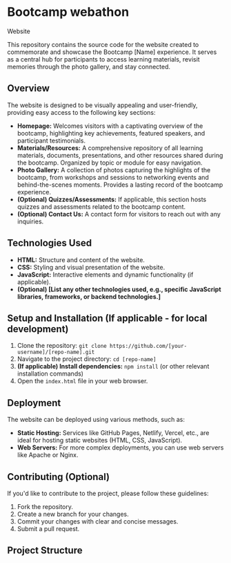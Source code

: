 # Bootcamp webathon
Website

This repository contains the source code for the website created to commemorate and showcase the Bootcamp [Name] experience.  It serves as a central hub for participants to access learning materials, revisit memories through the photo gallery, and stay connected.

## Overview

The website is designed to be visually appealing and user-friendly, providing easy access to the following key sections:

*   **Homepage:** Welcomes visitors with a captivating overview of the bootcamp, highlighting key achievements, featured speakers, and participant testimonials.
*   **Materials/Resources:**  A comprehensive repository of all learning materials, documents, presentations, and other resources shared during the bootcamp.  Organized by topic or module for easy navigation.
*   **Photo Gallery:** A collection of photos capturing the highlights of the bootcamp, from workshops and sessions to networking events and behind-the-scenes moments.  Provides a lasting record of the bootcamp experience.
*   **(Optional) Quizzes/Assessments:** If applicable, this section hosts quizzes and assessments related to the bootcamp content.
*   **(Optional) Contact Us:** A contact form for visitors to reach out with any inquiries.

## Technologies Used

*   **HTML:**  Structure and content of the website.
*   **CSS:** Styling and visual presentation of the website.
*   **JavaScript:**  Interactive elements and dynamic functionality (if applicable).
*   **(Optional) [List any other technologies used, e.g., specific JavaScript libraries, frameworks, or backend technologies.]**

## Setup and Installation (If applicable - for local development)

1.  Clone the repository: `git clone https://github.com/[your-username]/[repo-name].git`
2.  Navigate to the project directory: `cd [repo-name]`
3.  **(If applicable) Install dependencies:** `npm install` (or other relevant installation commands)
4.  Open the `index.html` file in your web browser.

## Deployment

The website can be deployed using various methods, such as:

*   **Static Hosting:** Services like GitHub Pages, Netlify, Vercel, etc., are ideal for hosting static websites (HTML, CSS, JavaScript).
*   **Web Servers:**  For more complex deployments, you can use web servers like Apache or Nginx.

## Contributing (Optional)

If you'd like to contribute to the project, please follow these guidelines:

1.  Fork the repository.
2.  Create a new branch for your changes.
3.  Commit your changes with clear and concise messages.
4.  Submit a pull request.

## Project Structure
